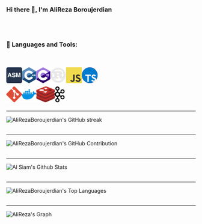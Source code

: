 ### Hi there 👋, I'm AliReza Boroujerdian

<!--
**AliRezaBoroujerdian/AliRezaBoroujerdian** is a ✨ _special_ ✨ repository because its `README.md` (this file) appears on your GitHub profile.

Here are some ideas to get you started:

- 🔭 I’m currently working on ...
- 🌱 I’m currently learning ...
- 👯 I’m looking to collaborate on ...
- 🤔 I’m looking for help with ...
- 💬 Ask me about ...
- 📫 How to reach me: ...
- 😄 Pronouns: ...
- ⚡ Fun fact: ...
-->
<br />
<br />

### 🔨 Languages and Tools:

<br />
<br />
<!-- -- Languages -- -->
<!-- Assebly -->
<a href="https://en.wikipedia.org/wiki/Assembly_language" target="_blank"> <img align="left" src="https://raw.githubusercontent.com/AliRezaBoroujerdian/AliRezaBoroujerdian/a11fde1b53dc37fcd00bca8fb68ab177882f0324/icons/assembly.svg" alt="assembly" height="42px"/> </a> 
<!-- C++ -->
<a href="https://en.wikipedia.org/wiki/C%2B%2B" target="_blank"> <img align="left" src="https://raw.githubusercontent.com/AliRezaBoroujerdian/AliRezaBoroujerdian/2624ad289abc8e1f0d5b5721c8e076e33216f53d/icons/c.svg" alt="C++" height="42px"/> </a> 
<!-- C# -->
<a href="https://dotnet.microsoft.com/en-us/languages/csharp" target="_blank"><img align="left" alt="C#" height ="42px" src="https://raw.githubusercontent.com/AliRezaBoroujerdian/AliRezaBoroujerdian/043e66c9398917692565cbb170f445aa853d08aa/icons/c--4.svg"></a>
<!-- Rust -->
<a href="https://www.rust-lang.org/" target="_blank"><img align="left" alt="rust" height ="42px" src="https://raw.githubusercontent.com/AliRezaBoroujerdian/AliRezaBoroujerdian/09a600470c7031a51f5e32e20647840aabb4f431/icons/svgexport-1.svg"></a>
<!-- JS -->
<a href="https://developer.mozilla.org/en-US/docs/Web/JavaScript" target="_blank"><img align="left" alt="javascript" height ="42px" src="https://raw.githubusercontent.com/AliRezaBoroujerdian/AliRezaBoroujerdian/04cf6e408cdf5cf32d35159c056ba9f6572b8196/icons/logo-javascript.svg"></a>
<!-- TS -->
<a href="https://www.typescriptlang.org/" target="_blank"><img style="border-radius: 50%; background: red;" align="left" alt="typescript" height ="42px" src="https://raw.githubusercontent.com/AliRezaBoroujerdian/AliRezaBoroujerdian/04cf6e408cdf5cf32d35159c056ba9f6572b8196/icons/typescript.svg"></a>

<br />
<br />
<br />
<!-- Git -->
<a href="https://git-scm.com/" target="_blank"> <img align="left" alt="git" height ="42px" src="https://raw.githubusercontent.com/AliRezaBoroujerdian/AliRezaBoroujerdian/04cf6e408cdf5cf32d35159c056ba9f6572b8196/icons/git-icon.svg"> </a>
<!-- Docker -->
<a href="https://www.docker.com/" target="_blank"><img align="left" alt="Docker" height ="42px" src="https://raw.githubusercontent.com/AliRezaBoroujerdian/AliRezaBoroujerdian/97cf2b9cefdd162c9a18721fc875f51a62569923/icons/docker-4.svg"></a>
<!-- Redis -->
<a href="https://redis.io/" target="_blank"><img align="left" alt="Redis" height ="42px" src="https://raw.githubusercontent.com/AliRezaBoroujerdian/AliRezaBoroujerdian/2c170ff70704b0016365a7f20cbef396cf743b7d/icons/redis.svg"></a>
<!-- Kafka -->
<a href="https://kafka.apache.org/" target="_blank"> <img align="left" src="https://raw.githubusercontent.com/AliRezaBoroujerdian/AliRezaBoroujerdian/2c170ff70704b0016365a7f20cbef396cf743b7d/icons/kafka.svg" alt="kafka" height ="42px"/> </a>


<br>

<!--  
<p align="center">
  <a href="[https://github.com/AliRezaBoroujerdian](https://github.com/AliRezaBoroujerdian)">
    <img src="https://github-readme-streak-stats.herokuapp.com/?user=AliRezaBoroujerdian&theme=radical&border=7F3FBF&background=0D1117" alt="AliRezaBoroujerdian's GitHub streak"/>
  </a>
</p>
-->

<br />
<br />
<hr>
<img src="https://github-readme-streak-stats.herokuapp.com/?user=AliRezaBoroujerdian&theme=radical&border=7F3FBF&background=0D1117" alt="AliRezaBoroujerdian's GitHub streak"/>
<br />
<br />
<hr>
<img src="https://github-profile-summary-cards.vercel.app/api/cards/profile-details?username=AliRezaBoroujerdian&theme=radical" alt="AliRezaBoroujerdian's GitHub Contribution"/>
<br />
<br />
<hr>
<img alt="Al Siam's Github Stats" src="https://denvercoder1-github-readme-stats.vercel.app/api?username=AliRezaBoroujerdian&show_icons=true&count_private=true&theme=react&border_color=7F3FBF&bg_color=0D1117&title_color=F85D7F&icon_color=F8D866" height="192px" width="49.5%"/>
<br />
<br />
<hr>
<img alt="AliRezaBoroujerdian's Top Languages" src="https://denvercoder1-github-readme-stats.vercel.app/api/top-langs/?username=AliRezaBoroujerdian&langs_count=8&layout=compact&theme=react&border_color=7F3FBF&bg_color=0D1117&title_color=F85D7F&icon_color=F8D866" height="192px" width="49.5%"/>
<br />
<br />
<hr>

![AliReza's Graph](https://github-readme-activity-graph.vercel.app/graph?username=AliRezaBoroujerdian&custom_title=AliRezaBoroujerdian's%20GitHub%20Activity%20Graph&bg_color=0D1117&color=7F3FBF&line=7F3FBF&point=7F3FBF&area_color=FFFFFF&title_color=FFFFFF&area=true)

<!--  
<p align="center">
  <a href="https://github.com/AliRezaBoroujerdian">
    <img src="https://github-profile-summary-cards.vercel.app/api/cards/profile-details?username=AliRezaBoroujerdian&theme=radical" alt="Al Siam's GitHub Contribution"/>
  </a>
</p>

<a> 
    <a href="https://github.com/AliRezaBoroujerdian"><img alt="Al Siam's Github Stats" src="https://denvercoder1-github-readme-stats.vercel.app/api?username=AliRezaBoroujerdian&show_icons=true&count_private=true&theme=react&border_color=7F3FBF&bg_color=0D1117&title_color=F85D7F&icon_color=F8D866" height="192px" width="49.5%"/></a>
  <a href="https://github.com/AliRezaBoroujerdian"><img alt="AliRezaBoroujerdian's Top Languages" src="https://denvercoder1-github-readme-stats.vercel.app/api/top-langs/?username=AliRezaBoroujerdian&langs_count=8&layout=compact&theme=react&border_color=7F3FBF&bg_color=0D1117&title_color=F85D7F&icon_color=F8D866" height="192px" width="49.5%"/></a>
  <br/>
</a>


![AliReza's Graph](https://github-readme-activity-graph.vercel.app/graph?username=AliRezaBoroujerdian&custom_title=AliRezaBoroujerdian's%20GitHub%20Activity%20Graph&bg_color=0D1117&color=7F3FBF&line=7F3FBF&point=7F3FBF&area_color=FFFFFF&title_color=FFFFFF&area=true)
-->
